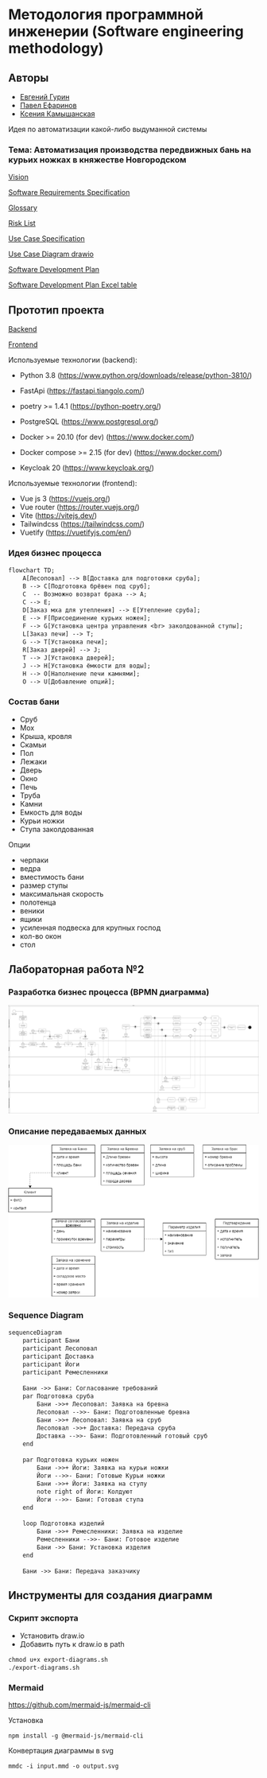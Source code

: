 # Методология программной инженерии (Software engineering methodology)

## Авторы

- [Евгений Гурин](https://github.com/GulDilin)
- [Павел Ефаринов](https://github.com/PavelEfarinov)
- [Ксения Камышанская](https://github.com/kamyshks)

Идея по автоматизации какой-либо выдуманной системы

### Тема: Автоматизация производства передвижных бань на курьих ножках в княжестве Новгородском

[Vision](./vision.pdf)

[Software Requirements Specification](./Software_Requirements_Specification.pdf)

[Glossary](./Glossary.pdf)

[Risk List](./Risk_List.pdf)

[Use Case Specification](./Use_Case_Specification.pdf)

[Use Case Diagram drawio](./UseCases.drawio)

[Software Development Plan](./Software_Development_Plan.pdf)

[Software Development Plan Excel table](./Software_Development_Plan.xlsx)

## Прототип проекта

[Backend](https://github.com/GulDilin/itmo-SEM-back)

[Frontend](https://github.com/GulDilin/itmo-SEM-front)

Используемые технологии (backend):
- Python 3.8 (https://www.python.org/downloads/release/python-3810/)
- FastApi (https://fastapi.tiangolo.com/)
- poetry >= 1.4.1 (https://python-poetry.org/)

- PostgreSQL (https://www.postgresql.org/)
- Docker >= 20.10 (for dev) (https://www.docker.com/)
- Docker compose >= 2.15 (for dev) (https://www.docker.com/)
- Keycloak 20 (https://www.keycloak.org/)

Используемые технологии (frontend):
- Vue js 3 (https://vuejs.org/)
- Vue router (https://router.vuejs.org/)
- Vite (https://vitejs.dev/)
- Tailwindcss (https://tailwindcss.com/)
- Vuetify (https://vuetifyjs.com/en/)


### Идея бизнес процесса

```mermaid
flowchart TD;
    A[Лесоповал] --> B[Доставка для подготовки сруба];
    B --> C[Подготовка брёвен под сруб];
    C  -- Возможно возврат брака --> A;
    C --> E;
    D[Заказ мха для утепления] --> E[Утепление сруба];
    E --> F[Присоединение курьих ножен];
    F --> G[Установка центра управления <br> заколдованной ступы];
    L[Заказ печи] --> T;
    G --> T[Установка печи];
    R[Заказ дверей] --> J;
    T --> J[Установка дверей];
    J --> H[Установка ёмкости для воды];
    H --> O[Наполнение печи камнями];
    O --> U[Добавление опций];
```

### Состав бани

- Сруб
- Мох
- Крыша, кровля
- Скамьи
- Пол
- Лежаки
- Дверь
- Окно
- Печь
- Труба
- Камни
- Емкость для воды
- Курьи ножки
- Ступа заколдованная

Опции

- черпаки
- ведра
- вместимость бани
- размер ступы
- максимальная скорость
- полотенца
- веники
- ящики
- усиленная подвеска для крупных господ
- кол-во окон
- стол

## Лабораторная работа №2


### Разработка бизнес процесса (BPMN диаграмма)
![BPMN](./bpmn.png)

### Описание передаваемых данных
![Данные](./Data_Model.png)

### Sequence Diagram
```mermaid
sequenceDiagram
    participant Бани
    participant Лесоповал
    participant Доставка
    participant Йоги
    participant Ремесленники

    Бани ->> Бани: Согласование требований
    par Подготовка сруба
        Бани ->>+ Лесоповал: Заявка на бревна
        Лесоповал -->>- Бани: Подготовленные бревна
        Бани ->>+ Лесоповал: Заявка на сруб
        Лесоповал ->>+ Доставка: Передача сруба
        Доставка -->>- Бани: Подготовленный готовый сруб
    end

    par Подготовка курьих ножен
        Бани ->>+ Йоги: Заявка на курьи ножки
        Йоги -->>- Бани: Готовые Курьи ножки
        Бани ->>+ Йоги: Заявка на ступу
        note right of Йоги: Колдуют
        Йоги -->>- Бани: Готовая ступа
    end

    loop Подготовка изделий
        Бани ->>+ Ремесленники: Заявка на изделие
        Ремесленники -->>- Бани: Готовое изделие
        Бани ->> Бани: Установка изделия
    end

    Бани ->> Бани: Передача заказчику
```

## Инструменты для создания диаграмм

### Скрипт экспорта

- Установить draw.io
- Добавить путь к draw.io в path


```shell
chmod u+x export-diagrams.sh
./export-diagrams.sh
```

### Mermaid
https://github.com/mermaid-js/mermaid-cli

Установка
```
npm install -g @mermaid-js/mermaid-cli
```

Конвертация диаграммы в svg
```
mmdc -i input.mmd -o output.svg
```
